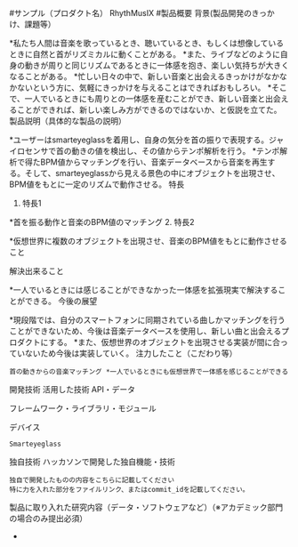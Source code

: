 ﻿#サンプル（プロダクト名）
RhythMusIX
#製品概要
背景(製品開発のきっかけ、課題等）

*私たち人間は音楽を歌っているとき、聴いているとき、もしくは想像しているときに自然と首がリズミカルに動くことがある。 *また、ライブなどのように自身の動きが周りと同じリズムであるときに一体感を抱き、楽しい気持ちが大きくなることがある。 *忙しい日々の中で、新しい音楽と出会えるきっかけがなかなかないという方に、気軽にきっかけを与えることはできればおもしろい。 *そこで、一人でいるときにも周りとの一体感を産むことができ、新しい音楽と出会えることができれば、新しい楽しみ方ができるのではないか、と仮説を立てた。
製品説明（具体的な製品の説明）

*ユーザーはsmarteyeglassを着用し、自身の気分を首の振りで表現する。ジャイロセンサで首の動きの値を検出し、その値からテンポ解析を行う。 *テンポ解析で得たBPM値からマッチングを行い、音楽データベースから音楽を再生する。そして、smarteyeglassから見える景色の中にオブジェクトを出現させ、BPM値をもとに一定のリズムで動作させる。
特長
1. 特長1

*首を振る動作と音楽のBPM値のマッチング
2. 特長2

*仮想世界に複数のオブジェクトを出現させ、音楽のBPM値をもとに動作させること

解決出来ること

*一人でいるときには感じることができなかった一体感を拡張現実で解決することができる。
今後の展望

*現段階では、自分のスマートフォンに同期されている曲しかマッチングを行うことができないため、今後は音楽データベースを使用し、新しい曲と出会えるプロダクトにする。 *また、仮想世界のオブジェクトを出現させる実装が間に合っていないため今後は実装していく。
注力したこと（こだわり等）

    首の動きからの音楽マッチング *一人でいるときにも仮想世界で一体感を感じることができる

開発技術
活用した技術
API・データ

フレームワーク・ライブラリ・モジュール

デバイス

    Smarteyeglass

独自技術
ハッカソンで開発した独自機能・技術

    独自で開発したものの内容をこちらに記載してください
    特に力を入れた部分をファイルリンク、またはcommit_idを記載してください。

製品に取り入れた研究内容（データ・ソフトウェアなど）（※アカデミック部門の場合のみ提出必須）

*
